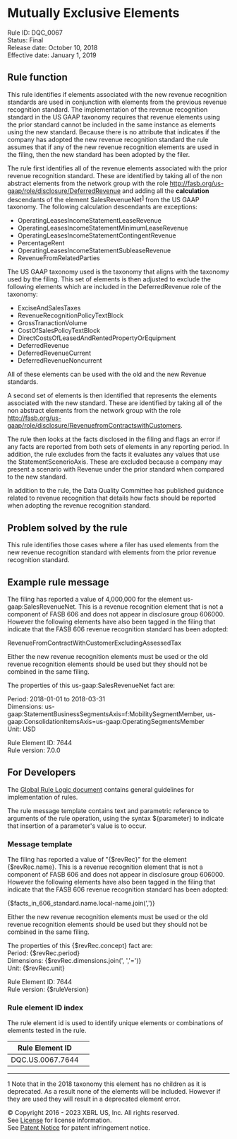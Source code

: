 # Mutually Exclusive Elements
Rule ID: DQC_0067  
Status: Final  
Release date: October 10, 2018  
Effective date: January 1, 2019 

## Rule function 
This rule identifies if elements associated with the new revenue recognition standards are used in conjunction with elements from the previous revenue recognition standard. The implementation of the revenue recognition standard in the US GAAP taxonomy requires that revenue elements using the prior standard cannot be included in the same instance as elements using the new standard. Because there is no attribute that indicates if the company has adopted the new revenue recognition standard the rule assumes that if any of the new revenue recognition elements are used in the filing, then the new standard has been adopted by the filer.  

The rule first identifies all of the revenue elements associated with the prior revenue recognition standard. These are identified by taking all of the non abstract elements from the network group with the role http://fasb.org/us-gaap/role/disclosure/DeferredRevenue and adding all the **calculation** descendants of the element SalesRevenueNet<sup>[1](#1)</sup> from the US GAAP taxonomy. The following calculation descendants are exceptions:

- OperatingLeasesIncomeStatementLeaseRevenue
- OperatingLeasesIncomeStatementMinimumLeaseRevenue
- OperatingLeasesIncomeStatementContingentRevenue
- PercentageRent
- OperatingLeasesIncomeStatementSubleaseRevenue
- RevenueFromRelatedParties

The US GAAP taxonomy used is the taxonomy that aligns with the taxonomy used by the filing. This set of elements is then adjusted to exclude the following elements which are included in the DeferredRevenue role of the taxonomy:

- ExciseAndSalesTaxes
- RevenueRecognitionPolicyTextBlock
- GrossTranactionVolume
- CostOfSalesPolicyTextBlock
- DirectCostsOfLeasedAndRentedPropertyOrEquipment
- DeferredRevenue
- DeferredRevenueCurrent
- DeferredRevenueNoncurrent

All of these elements can be used with the old and the new Revenue standards. 

A second set of elements is then identified that represents the elements associated with the new standard. These are identified by taking all of the non abstract elements from the network group with the role http://fasb.org/us-gaap/role/disclosure/RevenuefromContractswithCustomers.  

The rule then looks at the facts disclosed in the filing and flags an error if any facts are reported from both sets of elements in any reporting period. In addition, the rule excludes from the facts it evaluates any values that use the StatementScenerioAxis. These are excluded because a company may present a scenario with Revenue under the prior standard when compared to the new standard.  

In addition to the rule, the Data Quality Committee has published guidance related to revenue recognition that details how facts should be reported when adopting the revenue recognition standard.  

## Problem solved by the rule
This rule identifies those cases where a filer has used elements from the new revenue recognition standard with elements from the prior revenue recognition standard.  

## Example rule message
The filing has reported a value of 4,000,000 for the element us-gaap:SalesRevenueNet. This is a revenue recognition element that is not a component of FASB 606 and does not appear in disclosure group 606000. However the following elements have also been tagged in the filing that indicate that the FASB 606 revenue recognition standard has been adopted:

RevenueFromContractWithCustomerExcludingAssessedTax

Either the new revenue recognition elements must be used or the old revenue recognition elements should be used but they should not be combined in the same filing.  

The properties of this us-gaap:SalesRevenueNet fact are:

Period: 2018-01-01 to 2018-03-31  
Dimensions: us-gaap:StatementBusinessSegmentsAxis=f:MobilitySegmentMember, us-gaap:ConsolidationItemsAxis=us-gaap:OperatingSegmentsMember  
Unit: USD

Rule Element ID: 7644  
Rule version: 7.0.0

## For Developers
The [Global Rule Logic document](https://github.com/DataQualityCommittee/dqc_us_rules/blob/master/docs/GlobalRuleLogic.md) contains general guidelines for implementation of rules.  

The rule message template contains text and parametric reference to arguments of the rule operation, using the syntax ${parameter} to indicate that insertion of a parameter's value is to occur.  

### Message template
The filing has reported a value of \"{$revRec}\" for the element {$revRec.name}. This is a revenue recognition element that is not a component of FASB 606 and does not appear in disclosure group 606000. However the following elements have also been tagged in the filing that indicate that the FASB 606 revenue recognition standard has been adopted:

{$facts_in_606_standard.name.local-name.join(',')}

Either the new revenue recognition elements must be used or the old revenue recognition elements should be used but they should not be combined in the same filing.  

The properties of this {$revRec.concept} fact are:  
Period: {$revRec.period}  
Dimensions: {$revRec.dimensions.join(', ','=')}  
Unit: {$revRec.unit}

Rule Element ID: 7644  
Rule version: {$ruleVersion}

### Rule element ID index 
The rule element id is used to identify unique elements or combinations of elements tested in the rule. 

|Rule Element ID||
|--------|--------|
|DQC.US.0067.7644||

---
<a name="#1"></a>1 Note that in the 2018 taxonomy this element has no children as it is deprecated. As a result none of the elements will be included. However if they are used they will result in a deprecated element error.  

© Copyright 2016 - 2023 XBRL US, Inc. All rights reserved.   
See [License](https://xbrl.us/dqc-license) for license information.  
See [Patent Notice](https://xbrl.us/dqc-patent) for patent infringement notice.  
